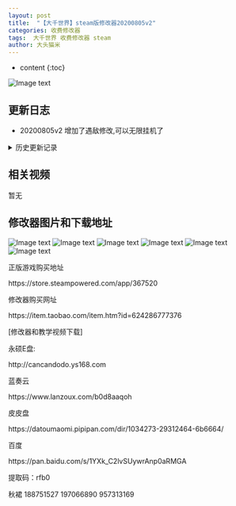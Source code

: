 ```yaml
---
layout: post
title:  "【大千世界】steam版修改器20200805v2"
categories: 收费修改器
tags:  大千世界 收费修改器 steam 
author: 大头猫米
---
```


* content
{:toc}

![Image text](https://datoumaomi.github.io/pic/DDD/daqianshjie/logo.JPG)

##  更新日志

 - 20200805v2  增加了遇敌修改,可以无限挂机了




<details>
<summary>历史更新记录</summary>
 - 20200805  增加了筑基丹经验值的修改,可以吃一个筑基丹满级甚至更大的经验
 <p></p>
-20200804  修复卡死的bug
<p></p>
- 20200803  修复商店无法读取的bug
 <p></p>
- 20200802  更新修改器steam20200801更新版本
 <p></p>
</details>

## 相关视频
暂无

## 修改器图片和下载地址

![Image text](https://datoumaomi.github.io/pic/DDD/daqianshjie/1.jpg)
![Image text](https://datoumaomi.github.io/pic/DDD/daqianshjie/4.jpg)
![Image text](https://datoumaomi.github.io/pic/DDD/daqianshjie/5.jpg)
![Image text](https://datoumaomi.github.io/pic/DDD/daqianshjie/2.jpg)
![Image text](https://datoumaomi.github.io/pic/DDD/daqianshjie/3.jpg)
![Image text](https://datoumaomi.github.io/pic/DDD/daqianshjie/6.jpg)


<p>正版游戏购买地址</p>
<p>https://store.steampowered.com/app/367520</p>
<p></p>
<p>修改器购买网址</p>
<p>https://item.taobao.com/item.htm?id=624286777376</p>
<p></p>
<p>[修改器和教学视频下载]</p>
<p>永硕E盘:</p>
<p>http://cancandodo.ys168.com</p>
<p></p>
<p>蓝奏云</p>
<p>https://www.lanzoux.com/b0d8aaqoh</p>
<p></p>
<p>皮皮盘</p>
<p>https://datoumaomi.pipipan.com/dir/1034273-29312464-6b6664/</p>
<p></p>
<p>百度</p>
<p>https://pan.baidu.com/s/1YXk_C2lvSUywrAnp0aRMGA</p>
<p>提取码：rfb0</p>
<p></p>
<p>秋裙 188751527 197066890 957313169</p>

